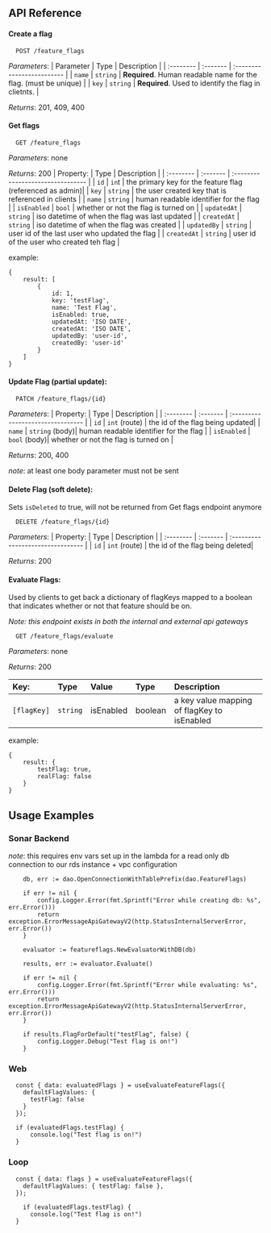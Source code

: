 ## API Reference

#### Create a flag

```http
  POST /feature_flags
```

_Parameters_:
| Parameter | Type | Description |
| :-------- | :------- | :------------------------- |
| `name` | `string` | **Required**. Human readable name for the flag. (must be unique) |
| `key` | `string` | **Required**. Used to identify the flag in clietnts. |

_Returns_: 201, 409, 400

#### Get flags

```http
  GET /feature_flags
```

_Parameters_: none

_Returns_: 200
| Property: | Type | Description |
| :-------- | :------- | :-------------------------------- |
| `id` | `in`t | the primary key for the feature flag (referenced as admin)|
| `key` | `string` | the user created key that is referenced in clients |
| `name` | `string` | human readable identifier for the flag |
| `isEnabled` | `bool` | whether or not the flag is turned on |
| `updatedAt` | `string` | iso datetime of when the flag was last updated |
| `createdAt` | `string` | iso datetime of when the flag was created |
| `updatedBy` | `string` | user id of the last user who updated the flag |
| `createdAt` | `string` | user id of the user who created teh flag |

example:

```
{
    result: [
        {
            id: 1,
            key: 'testFlag',
            name: 'Test Flag',
            isEnabled: true,
            updatedAt: 'ISO DATE',
            createdAt: 'ISO DATE',
            updatedBy: 'user-id',
            createdBy: 'user-id'
        }
    ]
}
```

#### Update Flag (partial update):

```http
  PATCH /feature_flags/{id}
```

_Parameters_:
| Property: | Type | Description |
| :-------- | :------- | :-------------------------------- |
| `id` | `int` (route) | the id of the flag being updated|
| `name` | `string` (body)| human readable identifier for the flag |
| `isEnabled` | `bool` (body)| whether or not the flag is turned on |

_Returns_: 200, 400

_note_: at least one body parameter must not be sent

#### Delete Flag (soft delete):

Sets `isDeleted` to true, will not be returned from Get flags endpoint anymore

```http
  DELETE /feature_flags/{id}
```

_Parameters_:
| Property: | Type | Description |
| :-------- | :------- | :-------------------------------- |
| `id` | `int` (route) | the id of the flag being deleted|

_Returns_: 200

#### Evaluate Flags:

Used by clients to get back a dictionary of flagKeys mapped to a boolean that indicates whether or not that feature should be on.

_Note: this endpoint exists in both the internal and external api gateways_

```http
  GET /feature_flags/evaluate
```

_Parameters_: none

_Returns_: 200

| Key:        | Type     | Value     | Type    | Description                                 |
| :---------- | :------- | :-------- | :------ | :------------------------------------------ |
| `[flagKey]` | `string` | isEnabled | boolean | a key value mapping of flagKey to isEnabled |

example:

```
{
    result: {
        testFlag: true,
        realFlag: false
    }
}
```

## Usage Examples

### Sonar Backend
*note*: this requires env vars set up in the lambda for a read only db connection to our rds instance + vpc configuration

```
	db, err := dao.OpenConnectionWithTablePrefix(dao.FeatureFlags)

	if err != nil {
		config.Logger.Error(fmt.Sprintf("Error while creating db: %s", err.Error()))
		return exception.ErrorMessageApiGatewayV2(http.StatusInternalServerError, err.Error())
	}

	evaluator := featureflags.NewEvaluatorWithDB(db)

	results, err := evaluator.Evaluate()

	if err != nil {
		config.Logger.Error(fmt.Sprintf("Error while evaluating: %s", err.Error()))
		return exception.ErrorMessageApiGatewayV2(http.StatusInternalServerError, err.Error())
	}

    if results.FlagForDefault("testFlag", false) {
        config.Logger.Debug("Test flag is on!")
    }
```

### Web
```
  const { data: evaluatedFlags } = useEvaluateFeatureFlags({
    defaultFlagValues: {
      testFlag: false
    }
  });

  if (evaluatedFlags.testFlag) {
      console.log("Test flag is on!")
  }
```

### Loop

```
  const { data: flags } = useEvaluateFeatureFlags({
    defaultFlagValues: { testFlag: false },
  });

    if (evaluatedFlags.testFlag) {
      console.log("Test flag is on!")
  }
```